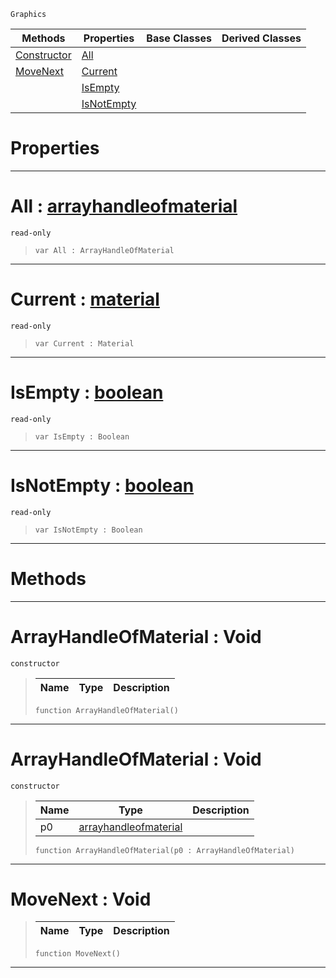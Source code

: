 `Graphics`

|Methods|Properties|Base Classes|Derived Classes|
|---|---|---|---|
|[ Constructor](arrayhandleofmaterial.md#arrayhandleofmaterial-vo)|[ All](arrayhandleofmaterial.md#all-zilch-engine-document)| | |
|[ MoveNext](arrayhandleofmaterial.md#movenext-void)|[ Current](arrayhandleofmaterial.md#current-zilch-engine-docu)| | |
| |[ IsEmpty](arrayhandleofmaterial.md#isempty-zilch-engine-docu)| | |
| |[ IsNotEmpty](arrayhandleofmaterial.md#isnotempty-zilch-engine-d)| | |


 #  Properties


---  
 #  All : [arrayhandleofmaterial](arrayhandleofmaterial.md)

 `read-only`

> 
> ``` lang=cpp, name=Nada
> var All : ArrayHandleOfMaterial


---  
 #  Current : [material](material.md)

 `read-only`

> 
> ``` lang=cpp, name=Nada
> var Current : Material


---  
 #  IsEmpty : [boolean](../nada_base_types/boolean.md)

 `read-only`

> 
> ``` lang=cpp, name=Nada
> var IsEmpty : Boolean


---  
 #  IsNotEmpty : [boolean](../nada_base_types/boolean.md)

 `read-only`

> 
> ``` lang=cpp, name=Nada
> var IsNotEmpty : Boolean


---  
 #  Methods


---  
 #  ArrayHandleOfMaterial : Void

 `constructor`

> 
> |Name|Type|Description|
> |---|---|---|
> ``` lang=cpp, name=Nada
> function ArrayHandleOfMaterial()
> ``` 


---  
 #  ArrayHandleOfMaterial : Void

 `constructor`

> 
> |Name|Type|Description|
> |---|---|---|
> |p0|[arrayhandleofmaterial](arrayhandleofmaterial.md)| |
> ``` lang=cpp, name=Nada
> function ArrayHandleOfMaterial(p0 : ArrayHandleOfMaterial)
> ``` 


---  
 #  MoveNext : Void

> 
> |Name|Type|Description|
> |---|---|---|
> ``` lang=cpp, name=Nada
> function MoveNext()
> ``` 


---  
 

 